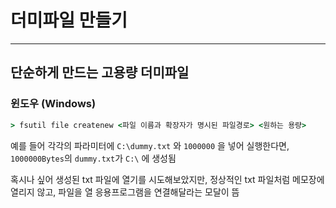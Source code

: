 # 더미파일 만들기
------
## 단순하게 만드는 고용량 더미파일
### 윈도우 (Windows)
```cmd
> fsutil file createnew <파일 이름과 확장자가 명시된 파일경로> <원하는 용량>
```

예를 들어 각각의 파라미터에 `C:\dummy.txt` 와 `1000000` 을 넣어 실행한다면, `1000000Bytes`의 `dummy.txt`가 `C:\` 에 생성됨

혹시나 싶어 생성된 txt 파일에 열기를 시도해보았지만, 정상적인 txt 파일처럼 메모장에 열리지 않고, 파일을 열 응용프로그램을 연결해달라는 모달이 뜸